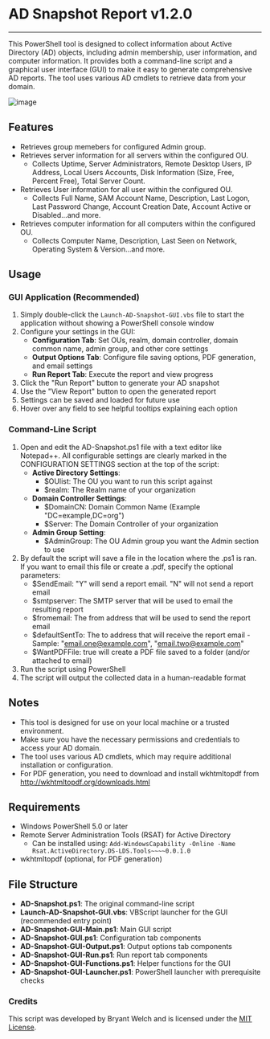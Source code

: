 # AD Snapshot Report v1.2.0
----

This PowerShell tool is designed to collect information about Active Directory (AD) objects, including admin membership, user information, and computer information. It provides both a command-line script and a graphical user interface (GUI) to make it easy to generate comprehensive AD reports. The tool uses various AD cmdlets to retrieve data from your domain.

![image](https://github.com/user-attachments/assets/4527492e-8dd5-4cb5-b4ee-2cd63ade70e0)


## Features 

  * Retrieves group memebers for configured Admin group.
  * Retrieves server information for all servers within the configured OU.
    * Collects Uptime, Server Administrators, Remote Desktop Users, IP Address, Local Users Accounts, Disk Information (Size, Free, Percent Free), Total Server Count.
  * Retrieves User information for all user within the configured OU.
    * Collects Full Name, SAM Account Name, Description, Last Logon, Last Password Change, Account Creation Date, Account Active or Disabled...and more.
  * Retrieves computer information for all computers within the configured OU.
    * Collects Computer Name, Description, Last Seen on Network, Operating System & Version...and more. 
     
## Usage 

### GUI Application (Recommended)

  1. Simply double-click the `Launch-AD-Snapshot-GUI.vbs` file to start the application without showing a PowerShell console window
  2. Configure your settings in the GUI:
     * **Configuration Tab**: Set OUs, realm, domain controller, domain common name, admin group, and other core settings
     * **Output Options Tab**: Configure file saving options, PDF generation, and email settings
     * **Run Report Tab**: Execute the report and view progress
  3. Click the "Run Report" button to generate your AD snapshot
  4. Use the "View Report" button to open the generated report
  5. Settings can be saved and loaded for future use
  6. Hover over any field to see helpful tooltips explaining each option

### Command-Line Script

  1. Open and edit the AD-Snapshot.ps1 file with a text editor like Notepad++. All configurable settings are clearly marked in the CONFIGURATION SETTINGS section at the top of the script:
     * **Active Directory Settings**:
       * $OUlist: The OU you want to run this script against
       * $realm: The Realm name of your organization
     * **Domain Controller Settings**:
       * $DomainCN: Domain Common Name (Example "DC=example,DC=org")
       * $Server: The Domain Controller of your organization
     * **Admin Group Setting**:
       * $AdminGroup: The OU Admin group you want the Admin section to use
  2. By default the script will save a file in the location where the .ps1 is ran. If you want to email this file or create a .pdf, specify the optional parameters:
     * $SendEmail: "Y" will send a report email. "N" will not send a report email
     * $smtpserver: The SMTP server that will be used to email the resulting report
     * $fromemail: The from address that will be used to send the report email
     * $defaultSentTo: The to address that will receive the report email - Sample: "email.one@example.com", "email.two@example.com"
     * $WantPDFFile: true will create a PDF file saved to a folder (and/or attached to email)   
  3. Run the script using PowerShell
  4. The script will output the collected data in a human-readable format
     

## Notes 

  * This tool is designed for use on your local machine or a trusted environment.
  * Make sure you have the necessary permissions and credentials to access your AD domain.
  * The tool uses various AD cmdlets, which may require additional installation or configuration.
  * For PDF generation, you need to download and install wkhtmltopdf from http://wkhtmltopdf.org/downloads.html

## Requirements

  * Windows PowerShell 5.0 or later
  * Remote Server Administration Tools (RSAT) for Active Directory
    * Can be installed using: `Add-WindowsCapability -Online -Name Rsat.ActiveDirectory.DS-LDS.Tools~~~~0.0.1.0`
  * wkhtmltopdf (optional, for PDF generation)

## File Structure

  * **AD-Snapshot.ps1**: The original command-line script
  * **Launch-AD-Snapshot-GUI.vbs**: VBScript launcher for the GUI (recommended entry point)
  * **AD-Snapshot-GUI-Main.ps1**: Main GUI script
  * **AD-Snapshot-GUI.ps1**: Configuration tab components
  * **AD-Snapshot-GUI-Output.ps1**: Output options tab components
  * **AD-Snapshot-GUI-Run.ps1**: Run report tab components
  * **AD-Snapshot-GUI-Functions.ps1**: Helper functions for the GUI
  * **AD-Snapshot-GUI-Launcher.ps1**: PowerShell launcher with prerequisite checks
     

### Credits 
This script was developed by Bryant Welch and is licensed under the [MIT License](https://opensource.org/license/MIT). 
